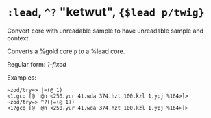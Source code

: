 # `:lead`, `^?` "ketwut", `{$lead p/twig}`

Convert core with unreadable sample to have unreadable sample and context.

Converts a %gold core `p` to a %lead core.

Regular form: *1-fixed*


Examples:

    ~zod/try=> |=(@ 1)
    <1.gcq [@  @n <250.yur 41.wda 374.hzt 100.kzl 1.ypj %164>]>
    ~zod/try=> ^?(|=(@ 1))
    <1?gcq [@  @n <250.yur 41.wda 374.hzt 100.kzl 1.ypj %164>]>
